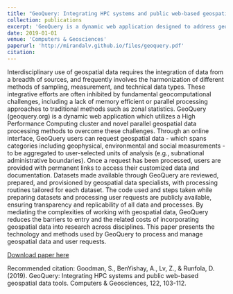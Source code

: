 ```yaml
---
title: "GeoQuery: Integrating HPC systems and public web-based geospatial data tools"
collection: publications
excerpt: 'GeoQuery is a dynamic web application designed to address geocomputational challenges in integrating geospatial data from various sources by utilizing a High Performance Computing cluster and parallel processing methods. The platform allows users to request, process, and access customized geospatial data, reducing barriers and costs associated with incorporating diverse geospatial data into interdisciplinary research.'
date: 2019-01-01
venue: 'Computers & Geosciences'
paperurl: 'http://mirandalv.github.io/files/geoquery.pdf'
citation:
---
```


Interdisciplinary use of geospatial data requires the integration of data from a breadth of sources, and frequently involves the harmonization of different methods of sampling, measurement, and technical data types. These integrative efforts are often inhibited by fundamental geocomputational challenges, including a lack of memory efficient or parallel processing approaches to traditional methods such as zonal statistics. GeoQuery (geoquery.org) is a dynamic web application which utilizes a High Performance Computing cluster and novel parallel geospatial data processing methods to overcome these challenges. Through an online interface, GeoQuery users can request geospatial data - which spans categories including geophysical, environmental and social measurements - to be aggregated to user-selected units of analysis (e.g., subnational administrative boundaries). Once a request has been processed, users are provided with permanent links to access their customized data and documentation. Datasets made available through GeoQuery are reviewed, prepared, and provisioned by geospatial data specialists, with processing routines tailored for each dataset. The code used and steps taken while preparing datasets and processing user requests are publicly available, ensuring transparency and replicability of all data and processes. By mediating the complexities of working with geospatial data, GeoQuery reduces the barriers to entry and the related costs of incorporating geospatial data into research across disciplines. This paper presents the technology and methods used by GeoQuery to process and manage geospatial data and user requests.

[Download paper here](http://mirandalv.github.io/files/TGRS_A_2287291.pdf)

Recommended citation: Goodman, S., BenYishay, A., Lv, Z., & Runfola, D. (2019). GeoQuery: Integrating HPC systems and public web-based geospatial data tools. Computers & Geosciences, 122, 103-112.